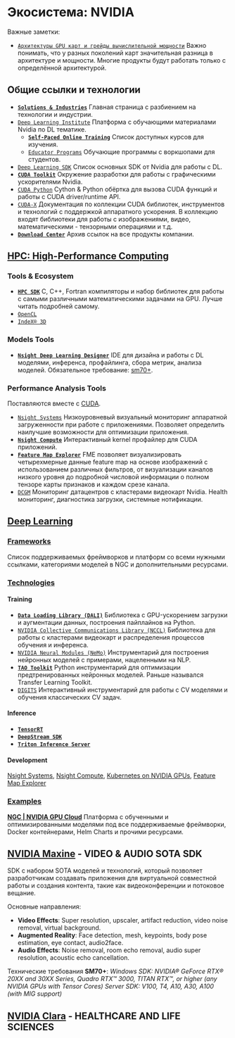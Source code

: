 # Экосистема: NVIDIA

Важные заметки:

* [`Архитектуры GPU карт и грейды вычислительной мощности`](https://arnon.dk/matching-sm-architectures-arch-and-gencode-for-various-nvidia-cards/) Важно понимать, что у разных поколений карт значительная разница в архитектуре и мощности. Многие продукты будут работать только с определённой архитектурой.

## Общие ссылки и технологии

* [**`Solutions & Industries`**](https://developer.nvidia.com/solutions-and-industries) Главная страница с разбиением на технологии и индустрии.
* [`Deep Learning Institute`](https://www.nvidia.com/en-us/training/) Платформа с обучающими материалами Nvidia по DL тематике.
  * [**`Self-Paced Online Training`**](https://www.nvidia.com/en-us/training/online/) Список доступных курсов для изучения.
  * [`Educator Programs`](https://www.nvidia.com/en-us/training/educator-programs/) Обучающие программы с воркшопами для студентов.
* [`Deep Learning SDK`](https://developer.nvidia.com/deep-learning-software) Список основных SDK от Nvidia для работы с DL.
* [**`CUDA Toolkit`**](https://developer.nvidia.com/cuda-toolkit) Окружение разработки для работы с графическими ускорителями Nvidia.
* [`CUDA Python`](https://developer.nvidia.com/cuda-python) Cython & Python обёртка для вызова CUDA функций и работы с CUDA driver/runtime API.
* [`CUDA-X`](https://developer.nvidia.com/gpu-accelerated-libraries) Документация по коллекции CUDA библиотек, инструментов и технологий с поддержкой аппаратного ускорения. В коллекцию входят библиотеки для работы с изображениями, видео, математическими - тензорными операциями и т.д.
* [**`Download Center`**](https://developer.nvidia.com/gameworksdownload) Архив ссылок на все продукты компании.

## [**HPC**: High-Performance Computing](https://developer.nvidia.com/hpc)

### Tools & Ecosystem

* [**`HPC SDK`**](https://developer.nvidia.com/hpc-sdk) C, C++, Fortran компиляторы и набор библиотек для работы с самыми различными математическими задачами на GPU. Лучше читать подробней самому.
* [`OpenCL`](https://developer.nvidia.com/opencl)
* [`IndeX® 3D`](https://developer.nvidia.com/nvidia-index)

### Models Tools

* [**`Nsight Deep Learning Designer`**](https://developer.nvidia.com/nsight-dl-designer) IDE для дизайна и работы с DL моделями, инференса, профайлинга, сбора метрик, анализа моделей. Обязательное требование: [sm70+](https://arnon.dk/matching-sm-architectures-arch-and-gencode-for-various-nvidia-cards/).

### Performance Analysis Tools

Поставляются вместе с [CUDA](https://developer.nvidia.com/cuda-downloads).

* [`Nsight Systems`](https://developer.nvidia.com/nsight-systems) Низкоуровневый визуальный мониторинг аппаратной загруженности при работе с приложениями. Позволяет определить наилучшие возможности для оптимизации приложения.
* [**`Nsight Compute`**](https://developer.nvidia.com/nsight-compute) Интерактивный kernel профайлер для CUDA приложений.
* [**`Feature Map Explorer`**](https://developer.nvidia.com/nvidia-fme) FME позволяет визуализировать четырехмерные данные feature map на основе изображений с использованием различных фильтров, от визуализации каналов низкого уровня до подробной числовой информации о полном тензоре карты признаков и каждом срезе канала.
* [`DCGM`](https://developer.nvidia.com/dcgm) Мониторинг датацентров с кластерами видеокарт Nvidia. Health мониторинг, диагностика загрузки, системные нотификации.

## [Deep Learning](https://developer.nvidia.com/deep-learning)

### [Frameworks](https://developer.nvidia.com/deep-learning-frameworks)

Список поддерживаемых фреймворков и платформ со всеми нужными ссылками, категориями моделей в NGC и дополнительными ресурсами.

### [Technologies](https://developer.nvidia.com/deep-learning-software)

#### Training

* [**`Data Loading Library (DALI)`**](https://github.com/NVIDIA/dali) Библиотека с GPU-ускорением загрузки и аугментации данных, построения пайплайнов на Python.
* [`NVIDIA Collective Communications Library (NCCL)`](https://developer.nvidia.com/nccl) Библиотека для работы с кластерами видеокарт и распределения процессов обучения и инференса.
* [`NVIDIA Neural Modules (NeMo)`](https://github.com/NVIDIA/NeMo) Инструментарий для построения нейронных моделей с примерами, нацеленными на NLP.
* [**`TAO Toolkit`**](https://developer.nvidia.com/tao-toolkit) Python инструментарий для оптимизации предтренированных нейронных моделей. Раньше назывался Transfer Learning Toolkit.
* [`DIGITS`](https://developer.nvidia.com/digits) Интерактивный инструментарий для работы с CV моделями и обучения классических CV задач.


#### Inference

* [**`TensorRT`**](https://developer.nvidia.com/tensorrt)
* [**`DeepStream SDK`**](https://developer.nvidia.com/deepstream-sdk)
* [**`Triton Inference Server`**](https://developer.nvidia.com/nvidia-triton-inference-server)

#### Development

[Nsight Systems](https://developer.nvidia.com/nsight-systems), [Nsight Compute](https://developer.nvidia.com/nsight-compute), [Kubernetes on NVIDIA GPUs](https://developer.nvidia.com/kubernetes-gpu), [Feature Map Explorer](https://developer.nvidia.com/nvidia-fme)

### [Examples](https://developer.nvidia.com/deep-learning-examples)

[**NGC | NVIDIA GPU Cloud**](https://catalog.ngc.nvidia.com/) Платформа с обученными и оптимизированными моделями под все поддерживаемые фреймворки, Docker контейнерами, Helm Charts и прочими ресурсами.

## [NVIDIA Maxine](https://developer.nvidia.com/maxine) - VIDEO & AUDIO SOTA SDK

SDK с набором SOTA моделей и технологий, который позволяет разработчикам создавать приложения для виртуальной совместной работы и создания контента, такие как видеоконференции и потоковое вещание.

Основные направления:

* **Video Effects**: Super resolution, upscaler, artifact reduction, video noise removal, virtual background.
* **Augmented Reality**: Face detection, mesh, keypoints, body pose estimation, eye contact, audio2face.
* **Audio Effects**: Noise removal, room echo removal, audio super resolution, acoustic echo cancellation.

Технические требования **SM70+**:
*Windows SDK: NVIDIA® GeForce RTX® 20XX and 30XX Series, Quadro RTX™ 3000, TITAN RTX™, or higher (any NVIDIA GPUs with Tensor Cores) Server SDK: V100, T4, A10, A30, A100 (with MIG support)*

## [NVIDIA Clara](https://developer.nvidia.com/clara) - HEALTHCARE AND LIFE SCIENCES